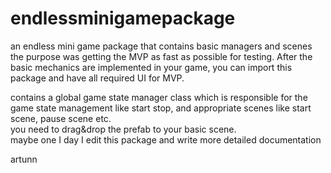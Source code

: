 # endlessminigamepackage
an endless mini game package that contains basic managers and scenes <br>
the purpose was getting the MVP as fast as possible for testing. After the basic mechanics are implemented in your game, you can import this package and have all required UI for MVP. <br>

contains a global game state manager class which is responsible for the game state management like start stop, and appropriate scenes like start scene, pause scene etc. <br>
you need to drag&drop the prefab to your basic scene. <br>
maybe one I day I edit this package and write more detailed documentation<br>

artunn
